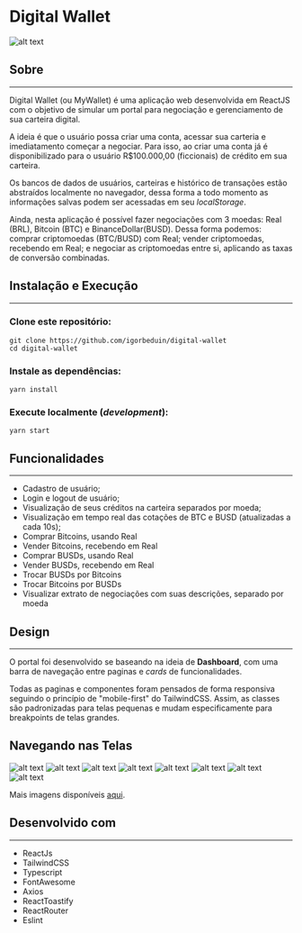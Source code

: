 # Digital Wallet
![alt text](https://github.com/igorbeduin/digital-wallet/blob/master/src/images/login.png "SignIn")

## Sobre
---
Digital Wallet (ou MyWallet) é uma aplicação web desenvolvida em ReactJS com o objetivo de simular um portal para negociação e gerenciamento de sua carteira digital.


A ideia é que o usuário possa criar uma conta, acessar sua carteria e imediatamento começar a negociar. Para isso, ao criar uma conta já é disponibilizado para o usuário R$100.000,00 (ficcionais) de crédito em sua carteira.

Os bancos de dados de usuários, carteiras e histórico de transações estão abstraídos localmente no navegador, dessa forma a todo momento as informações salvas podem ser acessadas em seu *localStorage*.

Ainda, nesta aplicação é possível fazer negociações com 3 moedas: Real (BRL), Bitcoin (BTC) e BinanceDollar(BUSD). Dessa forma podemos: comprar criptomoedas (BTC/BUSD) com Real; vender criptomoedas, recebendo em Real; e negociar as criptomoedas entre si, aplicando as taxas de conversão combinadas.


## Instalação e Execução
---

### Clone este repositório:
```
git clone https://github.com/igorbeduin/digital-wallet
cd digital-wallet
```
### Instale as dependências:
```
yarn install
```

### Execute localmente (*development*):
```
yarn start
```

## Funcionalidades
---
- Cadastro de usuário;
- Login e logout de usuário;
- Visualização de seus créditos na carteira separados por moeda;
- Visualização em tempo real das cotações de BTC e BUSD (atualizadas a cada 10s);
- Comprar Bitcoins, usando Real
- Vender Bitcoins, recebendo em Real
- Comprar BUSDs, usando Real
- Vender BUSDs, recebendo em Real
- Trocar BUSDs por Bitcoins
- Trocar Bitcoins por BUSDs
- Visualizar extrato de negociações com suas descrições, separado por moeda

## Design
---
O portal foi desenvolvido se baseando na ideia de **Dashboard**, com uma barra de navegação entre paginas e *cards* de funcionalidades.

Todas as paginas e componentes foram pensados de forma responsiva seguindo o princípio de "mobile-first" do TailwindCSS. Assim, as classes são padronizadas para telas pequenas e mudam especificamente para breakpoints de telas grandes.

## Navegando nas Telas
![alt text](https://github.com/igorbeduin/digital-wallet/blob/master/src/images/login.png "SignIn")
![alt text](https://github.com/igorbeduin/digital-wallet/blob/master/src/images/signup.png "SignUp")
![alt text](https://github.com/igorbeduin/digital-wallet/blob/master/src/images/home.png "Home")
![alt text](https://github.com/igorbeduin/digital-wallet/blob/master/src/images/buyingBtc.png "Buying Bitcoin")
![alt text](https://github.com/igorbeduin/digital-wallet/blob/master/src/images/buyingModal.png "Confirmation Modal")
![alt text](https://github.com/igorbeduin/digital-wallet/blob/master/src/images/history.png "Transactions")
![alt text](https://github.com/igorbeduin/digital-wallet/blob/master/src/images/signinMobile.png "LoginMobile")
![alt text](https://github.com/igorbeduin/digital-wallet/blob/master/src/images/homeMobile.png "HomeMobile")

Mais imagens disponíveis [aqui](https://github.com/igorbeduin/digital-wallet/tree/master/src/images).

## Desenvolvido com
---
- ReactJs
- TailwindCSS
- Typescript
- FontAwesome
- Axios
- ReactToastify
- ReactRouter
- Eslint

